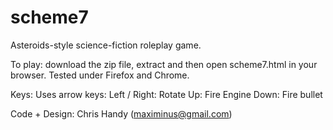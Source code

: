 scheme7
=======

Asteroids-style science-fiction roleplay game.

To play: download the zip file, extract and then open scheme7.html in your browser.
Tested under Firefox and Chrome.

Keys: Uses arrow keys:
Left / Right: Rotate
Up: Fire Engine
Down: Fire bullet

Code + Design: Chris Handy (maximinus@gmail.com)


